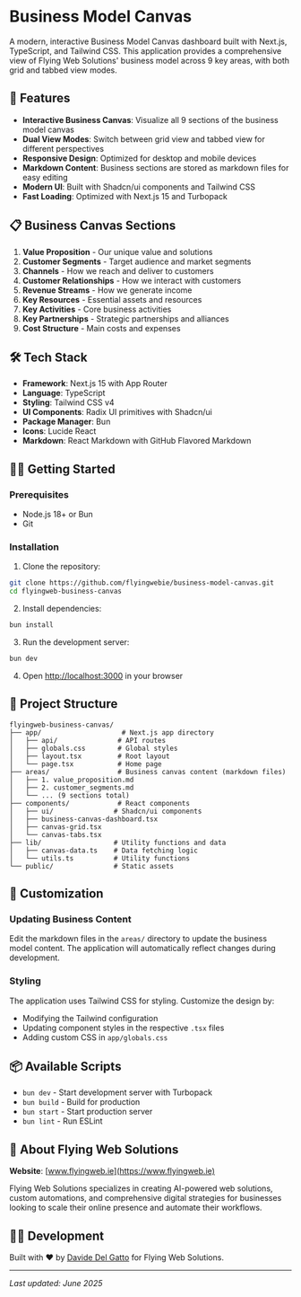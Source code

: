 # Business Model Canvas

A modern, interactive Business Model Canvas dashboard built with Next.js, TypeScript, and Tailwind CSS. This application provides a comprehensive view of Flying Web Solutions' business model across 9 key areas, with both grid and tabbed view modes.

## 🚀 Features

- **Interactive Business Canvas**: Visualize all 9 sections of the business model canvas
- **Dual View Modes**: Switch between grid view and tabbed view for different perspectives
- **Responsive Design**: Optimized for desktop and mobile devices
- **Markdown Content**: Business sections are stored as markdown files for easy editing
- **Modern UI**: Built with Shadcn/ui components and Tailwind CSS
- **Fast Loading**: Optimized with Next.js 15 and Turbopack

## 📋 Business Canvas Sections

1. **Value Proposition** - Our unique value and solutions
2. **Customer Segments** - Target audience and market segments
3. **Channels** - How we reach and deliver to customers
4. **Customer Relationships** - How we interact with customers
5. **Revenue Streams** - How we generate income
6. **Key Resources** - Essential assets and resources
7. **Key Activities** - Core business activities
8. **Key Partnerships** - Strategic partnerships and alliances
9. **Cost Structure** - Main costs and expenses

## 🛠 Tech Stack

- **Framework**: Next.js 15 with App Router
- **Language**: TypeScript
- **Styling**: Tailwind CSS v4
- **UI Components**: Radix UI primitives with Shadcn/ui
- **Package Manager**: Bun
- **Icons**: Lucide React
- **Markdown**: React Markdown with GitHub Flavored Markdown

## 🏃‍♂️ Getting Started

### Prerequisites

- Node.js 18+ or Bun
- Git

### Installation

1. Clone the repository:

```bash
git clone https://github.com/flyingwebie/business-model-canvas.git
cd flyingweb-business-canvas
```

2. Install dependencies:

```bash
bun install
```

3. Run the development server:

```bash
bun dev
```

4. Open [http://localhost:3000](http://localhost:3000) in your browser

## 📁 Project Structure

```
flyingweb-business-canvas/
├── app/                    # Next.js app directory
│   ├── api/               # API routes
│   ├── globals.css        # Global styles
│   ├── layout.tsx         # Root layout
│   └── page.tsx           # Home page
├── areas/                 # Business canvas content (markdown files)
│   ├── 1. value_proposition.md
│   ├── 2. customer_segments.md
│   └── ... (9 sections total)
├── components/            # React components
│   ├── ui/               # Shadcn/ui components
│   ├── business-canvas-dashboard.tsx
│   ├── canvas-grid.tsx
│   └── canvas-tabs.tsx
├── lib/                  # Utility functions and data
│   ├── canvas-data.ts    # Data fetching logic
│   └── utils.ts          # Utility functions
└── public/               # Static assets
```

## 🎨 Customization

### Updating Business Content

Edit the markdown files in the `areas/` directory to update the business model content. The application will automatically reflect changes during development.

### Styling

The application uses Tailwind CSS for styling. Customize the design by:

- Modifying the Tailwind configuration
- Updating component styles in the respective `.tsx` files
- Adding custom CSS in `app/globals.css`

## 📦 Available Scripts

- `bun dev` - Start development server with Turbopack
- `bun build` - Build for production
- `bun start` - Start production server
- `bun lint` - Run ESLint

## 🏢 About Flying Web Solutions

**Website**: [www.flyingweb.ie](https://www.flyingweb.ie)

Flying Web Solutions specializes in creating AI-powered web solutions, custom automations, and comprehensive digital strategies for businesses looking to scale their online presence and automate their workflows.

## 👨‍💻 Development

Built with ❤️ by [Davide Del Gatto](https://github.com/flyingwebie) for Flying Web Solutions.

---

_Last updated: June 2025_
